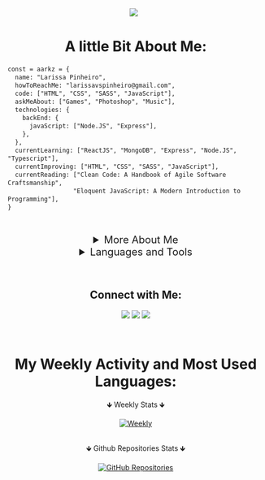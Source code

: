 <div align="center">

<img src="https://i.ibb.co/bRtHyCb/github-header.jpg">
&nbsp;

# A little Bit About Me:

<div align="left">

```
const = aarkz = {
  name: "Larissa Pinheiro",
  howToReachMe: "larissavspinheiro@gmail.com",
  code: ["HTML", "CSS", "SASS", "JavaScript"],
  askMeAbout: ["Games", "Photoshop", "Music"],
  technologies: {
    backEnd: {
      javaScript: ["Node.JS", "Express"],
    },
  },
  currentLearning: ["ReactJS", "MongoDB", "Express", "Node.JS", "Typescript"],
  currentImproving: ["HTML", "CSS", "SASS", "JavaScript"],
  currentReading: ["Clean Code: A Handbook of Agile Software Craftsmanship",
                  "Eloquent JavaScript: A Modern Introduction to Programming"],
}
```
&nbsp;

</div>

<details><summary style="font-size:20px">More About Me</summary>
<p align="left">  I'm a bachelor in psychology changing career to Front-End development, as it was a passion for me when I was younger. I want to use what I've learned while I was Psychology major to make the web and apps more inclusive, accessible and for everyone, so we can have a significant and positive impact on people's lives through technology. I also learned a bit of UX Design and I can work with Photoshop, Figma, Premiere and After Effects.</p>
</details>

<details><summary style="font-size:20px">Languages and Tools</summary>

### Languages

<p align="center"> <a href="https://www.w3schools.com/css/" target="_blank"> <img src="https://cdn1.iconfinder.com/data/icons/logotypes/32/badge-css-3-512.png" alt="css3" width="40" height="40"/> </a> 
<a href="https://www.w3.org/html/" target="_blank"> <img src="https://cdn1.iconfinder.com/data/icons/logotypes/32/badge-html-5-512.png" alt="html5" width="40" height="40"/> </a> 
<a href="https://sass-lang.com" target="_blank"> <img src="https://cdn.worldvectorlogo.com/logos/sass-1.svg" alt="sass" width="40" height="40"/> </a> 
<a href="https://developer.mozilla.org/en-US/docs/Web/JavaScript" target="_blank"> <img src="https://raw.githubusercontent.com/devicons/devicon/master/icons/javascript/javascript-original.svg" alt="javascript" width="40" height="40"/> </a> 
<a href="https://www.typescriptlang.org/" target="_blank"> <img src="https://raw.githubusercontent.com/devicons/devicon/master/icons/typescript/typescript-original.svg" alt="typescript" width="40" height="40"/> </a> 
<a href="https://reactjs.org/" target="_blank"> <img src="https://cdn.worldvectorlogo.com/logos/react-2.svg" alt="react" width="40" height="40"/> </a> 
<a href="https://nodejs.org" target="_blank"> <img src="https://cdn.worldvectorlogo.com/logos/nodejs-1.svg" alt="nodejs" width="40" height="40"/> </a> 
<br>

### Tools

<a href="https://www.adobe.com/products/aftereffects.html" target="_blank"> <img src="https://cdn.worldvectorlogo.com/logos/after-effects-cc.svg" alt="after-effects" width="40" height="40"/> </a>
<a href="https://www.adobe.com/in/products/illustrator.html" target="_blank"> <img src="https://cdn.worldvectorlogo.com/logos/adobe-illustrator-cc-2019.svg" alt="illustrator" width="40" height="40"/> </a>
<a href="https://www.photoshop.com/en" target="_blank"> <img src="https://cdn.worldvectorlogo.com/logos/photoshop-cc-6.svg" alt="photoshop" width="40" height="40"/> </a>

</p>

</details>

&nbsp;

## Connect with Me:

<a href="https://www.linkedin.com/in/larissavspinheiro/" target="_blank"><img src="https://img.shields.io/badge/-larissavspinheiro-blue?style=flat-square&logo=Linkedin&logoColor=white"></a>
<a href="https://twitter.com/_aarkz" target="_blank"><img src="https://img.shields.io/badge/-@_aarkz-1ca0f1?style=flat-square&labelColor=1ca0f1&logo=twitter&logoColor=white"></a>
<a href="https://instagram.com/aarkz"><img src="https://img.shields.io/badge/-@aarkz-D7008A?style=flat-square&labelColor=D7008A&logo=Instagram&logoColor=white" target="_blank"></a>

&nbsp;

# My Weekly Activity and Most Used Languages:

<p>&#129147; Weekly Stats &#129147;</p><a href="https://github.com/anuraghazra/github-readme-stats#wakatime-week-stats"> <img src="https://github-readme-stats-taupe-two.vercel.app/api/wakatime?username=aarkz&hide_title=true&hide_border=true&langs_count=5&bg_color=00000000&text_color=FAF9F6" alt="Weekly"></a> <br><br>
 <p>&#129147; Github Repositories Stats &#129147;</p> <a href="https://github.com/anuraghazra/github-readme-stats" ><img align="center" src="https://github-readme-stats.vercel.app/api/top-langs/?username=iaarkz&layout=compact&hide_title=true&hide_border=true&langs_count=5&bg_color=00000000&text_color=FAF9F6" alt="GitHub Repositories"/>
</a>

</div>
